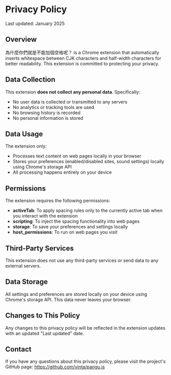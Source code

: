 # Privacy Policy

Last updated: January 2025

## Overview

為什麼你們就是不能加個空格呢？ is a Chrome extension that automatically inserts whitespace between CJK characters and half-width characters for better readability. This extension is committed to protecting your privacy.

## Data Collection

This extension **does not collect any personal data**. Specifically:

- No user data is collected or transmitted to any servers
- No analytics or tracking tools are used
- No browsing history is recorded
- No personal information is stored

## Data Usage

The extension only:

- Processes text content on web pages locally in your browser
- Stores your preferences (enabled/disabled sites, sound settings) locally using Chrome's storage API
- All processing happens entirely on your device

## Permissions

The extension requires the following permissions:

- **activeTab**: To apply spacing rules only to the currently active tab when you interact with the extension
- **scripting**: To inject the spacing functionality into web pages
- **storage**: To save your preferences and settings locally
- **host_permissions**: To run on web pages you visit

## Third-Party Services

This extension does not use any third-party services or send data to any external servers.

## Data Storage

All settings and preferences are stored locally on your device using Chrome's storage API. This data never leaves your browser.

## Changes to This Policy

Any changes to this privacy policy will be reflected in the extension updates with an updated "Last updated" date.

## Contact

If you have any questions about this privacy policy, please visit the project's GitHub page: https://github.com/vinta/pangu.js
